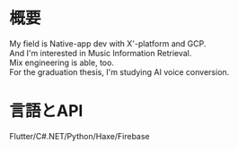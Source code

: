 # 概要
My field is Native-app dev with X'-platform and GCP.  
And I'm interested in Music Information Retrieval.  
Mix engineering is able, too.  
For the graduation thesis, I'm studying AI voice conversion.

# 言語とAPI
Flutter/C#.NET/Python/Haxe/Firebase
